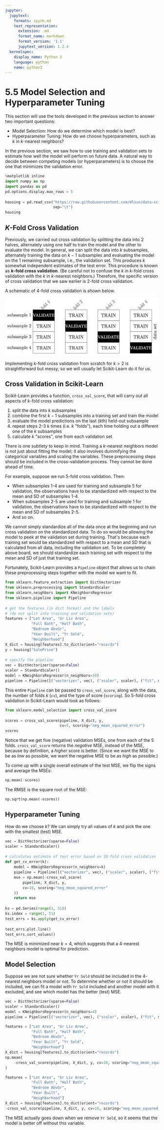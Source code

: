 ```yaml
---
jupyter:
  jupytext:
    formats: ipynb,md
    text_representation:
      extension: .md
      format_name: markdown
      format_version: '1.1'
      jupytext_version: 1.2.4
  kernelspec:
    display_name: Python 3
    language: python
    name: python3
---
```


# 5.5 Model Selection and Hyperparameter Tuning

This section will use the tools developed in the previous section to answer two important questions:

- Model Selection: How do we determine which model is best?
- Hyperparameter Tuning: How do we choose hyperparameters, such as $k$ in $k$-nearest neighbors?

In the previous section, we saw how to use training and validation sets to estimate how well the model will perform on future data. A natural way to decide between competing models (or hyperparameters) is to choose the one that minimizes the validation error.

```python
%matplotlib inline
import numpy as np
import pandas as pd
pd.options.display.max_rows = 5

housing = pd.read_csv("https://raw.githubusercontent.com/dlsun/data-science-book/master/data/AmesHousing.txt",
                      sep="\t")
housing
```

## $K$-Fold Cross Validation

Previously, we carried out cross validation by splitting the data into 2 halves, alternately using one half to train the model and the other to evaluate the model. In general, we can split the data into $k$ subsamples, alternately training the data on $k-1$ subsamples and evaluating the model on the $1$ remaining subsample, i.e., the validation set. This produces $k$ somewhat independent estimates of the test error. This procedure is known as **$k$-fold cross validation**. (Be careful not to confuse the $k$ in $k$-fold cross validation with the $k$ in $k$-nearest neighbors.) Therefore, the specific version of cross validation that we saw earlier is $2$-fold cross validation.

A schematic of $4$-fold cross validation is shown below.

![](k-folds.png)

Implementing $k$-fold cross validation from scratch for $k > 2$ is straightforward but messy, so we will usually let Scikit-Learn do it for us.


## Cross Validation in Scikit-Learn

Scikit-Learn provides a function, `cross_val_score`, that will carry out all aspects of $k$-fold cross validation: 

1. split the data into $k$ subsamples
2. combine the first $k-1$ subsamples into a training set and train the model
3. evaluate the model predictions on the last ($k$th) held-out subsample
4. repeat steps 2-3 $k$ times (i.e. $k$ "folds"), each time holding out a different one of the $k$ subsamples
4. calculate $k$ "scores", one from each validation set

There is one subtlety to keep in mind. Training a $k$-nearest neighbors model is not just about fitting the model; it also involves dummifying the categorical variables and scaling the variables. These preprocessing steps should be included in the cross-validation process. They cannot be done ahead of time.

For example, suppose we run $5$-fold cross validation. Then:

- When subsamples 1-4 are used for training and subsample 5 for validation, the observations have to be standardized with respect to the mean and SD of subsamples 1-4.
- When subsamples 2-5 are used for training and subsample 1 for validation, the observations have to be standardized with respect to the mean and SD of subsamples 2-5.
- And so on.

We cannot simply standardize all of the data once at the beginning and run cross validation on the standardized data. To do so would be allowing the model to peek at the validation set during training. That's because each training set would be standardized with respect to a mean and SD that is calculated from all data, including the validation set. To be completely above board, we should standardize each training set with respect to the mean and SD of just that training set.

Fortunately, Scikit-Learn provides a `Pipeline` object that allows us to chain these preprocessing steps together with the model we want to fit.

```python
from sklearn.feature_extraction import DictVectorizer
from sklearn.preprocessing import StandardScaler
from sklearn.neighbors import KNeighborsRegressor
from sklearn.pipeline import Pipeline

# get the features (in dict format) and the labels
# (do not split into training and validation sets)
features = ["Lot Area", "Gr Liv Area",
            "Full Bath", "Half Bath",
            "Bedroom AbvGr", 
            "Year Built", "Yr Sold",
            "Neighborhood"]
X_dict = housing[features].to_dict(orient="records")
y = housing["SalePrice"]

# specify the pipeline
vec = DictVectorizer(sparse=False)
scaler = StandardScaler()
model = KNeighborsRegressor(n_neighbors=10)
pipeline = Pipeline([("vectorizer", vec), ("scaler", scaler), ("fit", model)])
```

This entire `Pipeline` can be passed to `cross_val_score`, along with the data, the number of folds $k$ (`cv`), and the type of score (`scoring`). So $5$-fold cross validation in Scikit-Learn would look as follows:

```python
from sklearn.model_selection import cross_val_score

scores = cross_val_score(pipeline, X_dict, y, 
                         cv=5, scoring="neg_mean_squared_error")
scores
```

Notice that we get five (negative) validation MSEs, one from each of the 5 folds. `cross_val_score` returns the _negative_ MSE, instead of the MSE, because by definition, a _higher_ score is better. (Since we want the MSE to be as _low_ as possible, we want the negative MSE to be as _high_ as possible.)

To come up with a single overall estimate of the test MSE, we flip the signs and average the MSEs:

```python
np.mean(-scores)
```

The RMSE is the square root of the MSE:

```python
np.sqrt(np.mean(-scores))
```

## Hyperparameter Tuning

How do we choose $k$? We can simply try all values of $k$ and pick the one with the smallest (test) MSE.

```python
vec = DictVectorizer(sparse=False)
scaler = StandardScaler()

# calculates estimate of test error based on 10-fold cross validation
def get_cv_error(k):
    model = KNeighborsRegressor(n_neighbors=k)
    pipeline = Pipeline([("vectorizer", vec), ("scaler", scaler), ("fit", model)])
    mse = np.mean(-cross_val_score(
        pipeline, X_dict, y, 
        cv=10, scoring="neg_mean_squared_error"
    ))
    return mse
    
ks = pd.Series(range(1, 51))
ks.index = range(1, 51)
test_errs = ks.apply(get_cv_error)

test_errs.plot.line()
test_errs.sort_values()
```

The MSE is minimized near $k = 4$, which suggests that a $4$-nearest neighbors model is optimal for prediction.


## Model Selection

Suppose we are not sure whether `Yr Sold` should be included in the $4$-nearest neighbors model or not. To determine whether or not it should be included, we can fit a model with `Yr Sold` included and another model with it excluded, and see which model has the better (test) MSE.

```python
vec = DictVectorizer(sparse=False)
scaler = StandardScaler()
model = KNeighborsRegressor(n_neighbors=4)
pipeline = Pipeline([("vectorizer", vec), ("scaler", scaler), ("fit", model)])
```

```python
features = ["Lot Area", "Gr Liv Area",
            "Full Bath", "Half Bath",
            "Bedroom AbvGr", 
            "Year Built", "Yr Sold",
            "Neighborhood"]
X_dict = housing[features].to_dict(orient="records")
np.mean(
    -cross_val_score(pipeline, X_dict, y, cv=10, scoring="neg_mean_squared_error")
)
```

```python
features = ["Lot Area", "Gr Liv Area",
            "Full Bath", "Half Bath",
            "Bedroom AbvGr", 
            "Year Built",
            "Neighborhood"]
X_dict = housing[features].to_dict(orient="records")
-cross_val_score(pipeline, X_dict, y, cv=10, scoring="neg_mean_squared_error").mean()
```

The MSE actually goes down when we remove `Yr Sold`, so it seems that the model is better off without this variable.
